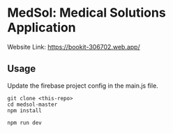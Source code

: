 # MedSol: Medical Solutions Application

Website Link: https://bookit-306702.web.app/

## Usage

Update the firebase project config in the main.js file. 

```
git clone <this-repo>
cd medsol-master
npm install

npm run dev
```
